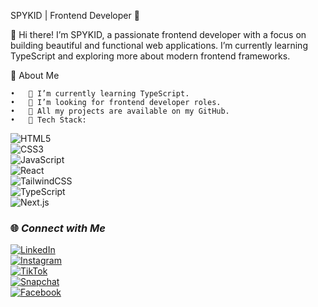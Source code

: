 SPYKID | Frontend Developer 🚀

👋 Hi there! I’m SPYKID, a passionate frontend developer with a focus on building beautiful and functional web applications. I’m currently learning TypeScript and exploring more about modern frontend frameworks.


🚀 About Me

	•	🌱 I’m currently learning TypeScript.
	•	💼 I’m looking for frontend developer roles.
	•	📂 All my projects are available on my GitHub.
	•	🎯 Tech Stack:
   ![HTML5](https://img.shields.io/badge/HTML5-000000?style=flat&logo=html5&logoColor=E34F26)  
   ![CSS3](https://img.shields.io/badge/CSS3-000000?style=flat&logo=css3&logoColor=1572B6)  
   ![JavaScript](https://img.shields.io/badge/JavaScript-000000?style=flat&logo=javascript&logoColor=F7DF1E)  
   ![React](https://img.shields.io/badge/React-000000?style=flat&logo=react&logoColor=61DAFB)  
   ![TailwindCSS](https://img.shields.io/badge/TailwindCSS-000000?style=flat&logo=tailwindcss&logoColor=38B2AC)  
   ![TypeScript](https://img.shields.io/badge/TypeScript-000000?style=flat&logo=typescript&logoColor=3178C6)  
   ![Next.js](https://img.shields.io/badge/Next.js-000000?style=flat&logo=next.js&logoColor=FFFFFF)

 ### 🌐 *Connect with Me*  

[![LinkedIn](https://img.shields.io/badge/LinkedIn-0077B5?style=flat&logo=linkedin&logoColor=white)](https://linkedin.com/in/your-link)  
[![Instagram](https://img.shields.io/badge/Instagram-E4405F?style=flat&logo=instagram&logoColor=white)](https://instagram.com/your-link)  
[![TikTok](https://img.shields.io/badge/TikTok-000000?style=flat&logo=tiktok&logoColor=white)](https://tiktok.com/@your-link)  
[![Snapchat](https://img.shields.io/badge/Snapchat-FFFC00?style=flat&logo=snapchat&logoColor=black)](https://snapchat.com/add/your-link)  
[![Facebook](https://img.shields.io/badge/Facebook-1877F2?style=flat&logo=facebook&logoColor=white)](https://facebook.com/your-link)


 
